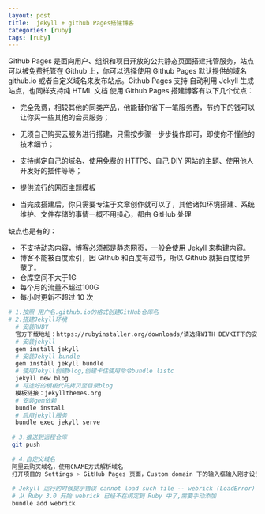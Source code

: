 ```yaml
---
layout: post
title:  jekyll + github Pages搭建博客
categories: [ruby]
tags: [ruby]
---
```


Github Pages 是面向用户、组织和项目开放的公共静态页面搭建托管服务，站点可以被免费托管在 Github 上，你可以选择使用 Github Pages 默认提供的域名 github.io 或者自定义域名来发布站点。Github Pages 支持 自动利用 Jekyll 生成站点，也同样支持纯 HTML 文档
使用 Github Pages 搭建博客有以下几个优点：

- 完全免费，相较其他的同类产品，他能替你省下一笔服务费，节约下的钱可以让你买一些其他的会员服务；

- 无须自己购买云服务进行搭建，只需按步骤一步步操作即可，即使你不懂他的技术细节；
- 支持绑定自己的域名、使用免费的 HTTPS、自己 DIY 网站的主题、使用他人开发好的插件等等；
- 提供流行的网页主题模板
- 当完成搭建后，你只需要专注于文章创作就可以了，其他诸如环境搭建、系统维护、文件存储的事情一概不用操心，都由 GitHub 处理

缺点也是有的：

- 不支持动态内容，博客必须都是静态网页，一般会使用 Jekyll 来构建内容。
- 博客不能被百度索引，因 Github 和百度有过节，所以 Github 就把百度给屏蔽了。
- 仓库空间不大于1G
- 每个月的流量不超过100G
- 每小时更新不超过 10 次

<!--more-->

```Bash
# 1.按照 用户名.github.io的格式创建GitHub仓库名
# 2.搭建Jekyll环境
  # 安装RUBY
  官方下载地址：https://rubyinstaller.org/downloads/请选择WITH DEVKIT下的安装包
  # 安装jekyll
  gem install jekyll
  # 安装Jekyll bundle
  gem install jekyll bundle
  # 使用Jekyll创建blog,创建卡住使用命令bundle listc
  jekyll new blog
  # 将选好的模板代码拷贝至目录blog
  模板链接：jekyllthemes.org
  # 安装gem依赖
  bundle install
  # 启用jekyll服务
  bundle exec jekyll serve
 
 # 3.推送到远程仓库
 git push
 
 # 4.自定义域名
 阿里云购买域名，使用CNAME方式解析域名
 打开项目的 Settings > GitHub Pages 页面，Custom domain 下的输入框输入刚才设置的域名
 
 # Jekyll 运行的时候提示错误 cannot load such file -- webrick (LoadError)
 # 从 Ruby 3.0 开始 webrick 已经不在绑定到 Ruby 中了,需要手动添加
 bundle add webrick
```

